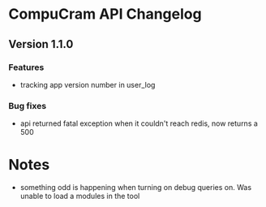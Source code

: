 # CompuCram API Changelog

## Version 1.1.0
### Features
* tracking app version number in user_log

### Bug fixes
* api returned fatal exception when it couldn't reach redis, now returns a 500

# Notes
* something odd is happening when turning on debug queries on. Was unable to load a modules in the tool